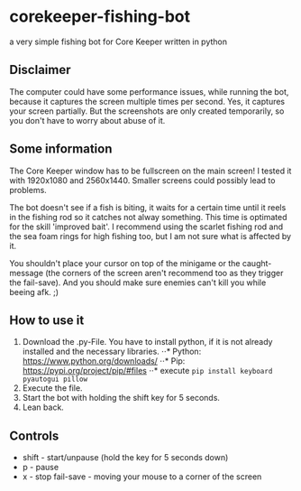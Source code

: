 # corekeeper-fishing-bot
a very simple fishing bot for Core Keeper written in python


## Disclaimer

The computer could have some performance issues, while running the bot, because it captures the screen multiple times per second.
Yes, it captures your screen partially. But the screenshots are only created temporarily, so you don't have to worry about abuse of it.


## Some information

The Core Keeper window has to be fullscreen on the main screen!
I tested it with 1920x1080 and 2560x1440. Smaller screens could possibly lead to problems.

The bot doesn't see if a fish is biting, it waits for a certain time until it reels in the fishing rod so it catches not alway something. This time is optimated for the skill 'improved bait'.
I recommend using the scarlet fishing rod and the sea foam rings for high fishing too, but I am not sure what is affected by it.

You shouldn't place your cursor on top of the minigame or the caught-message (the corners of the screen aren't recommend too as they trigger the fail-save).
And you should make sure enemies can't kill you while beeing afk. ;)


## How to use it

1. Download the .py-File. You have to install python, if it is not already installed and the necessary libraries.
⋅⋅* Python: https://www.python.org/downloads/
⋅⋅* Pip: https://pypi.org/project/pip/#files
⋅⋅* execute ```pip install keyboard pyautogui pillow```
3. Execute the file.
4. Start the bot with holding the shift key for 5 seconds.
5. Lean back.


## Controls

* shift     - start/unpause (hold the key for 5 seconds down)
* p         - pause
* x         - stop
fail-save   - moving your mouse to a corner of the screen
